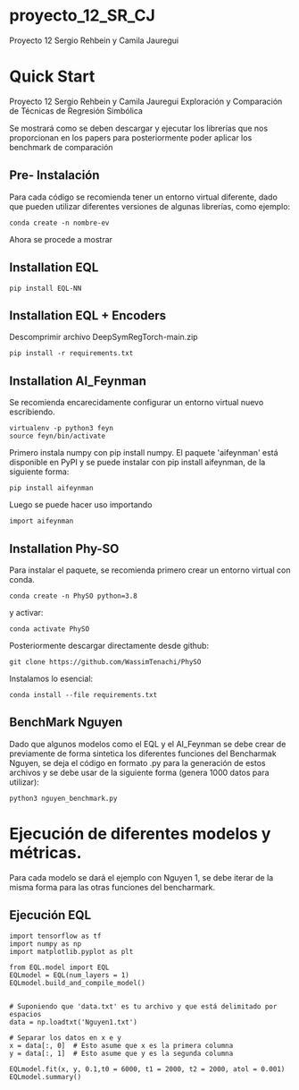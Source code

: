 # proyecto_12_SR_CJ
Proyecto 12 Sergio Rehbein y Camila Jauregui


# Quick Start
Proyecto 12 Sergio Rehbein y Camila Jauregui 
Exploración y Comparación de Técnicas de Regresión Simbólica

Se mostrará como se deben descargar y ejecutar los librerías que nos proporcionan en los papers para posteriormente poder aplicar los benchmark de comparación

## Pre- Instalación

Para cada código se recomienda tener un entorno virtual diferente, dado que pueden utilizar diferentes versiones de algunas librerías, como ejemplo:

    conda create -n nombre-ev


Ahora se procede a mostrar
## Installation EQL

    pip install EQL-NN

## Installation EQL + Encoders

Descomprimir archivo DeepSymRegTorch-main.zip

    pip install -r requirements.txt

## Installation AI_Feynman

Se recomienda encarecidamente configurar un entorno virtual nuevo escribiendo.

    virtualenv -p python3 feyn
    source feyn/bin/activate
    
Primero instala numpy con pip install numpy.
El paquete 'aifeynman' está disponible en PyPI y se puede instalar con pip install aifeynman, de la siguiente forma:

    pip install aifeynman

Luego se puede hacer uso importando

    import aifeynman


## Installation Phy-SO

Para instalar el paquete, se recomienda primero crear un entorno virtual con conda.

    conda create -n PhySO python=3.8

y activar:

    conda activate PhySO

Posteriormente descargar directamente desde github:

    git clone https://github.com/WassimTenachi/PhySO

Instalamos lo esencial:

    conda install --file requirements.txt

## BenchMark Nguyen

Dado que algunos modelos como el EQL y el AI_Feynman se debe crear de previamente de forma sintetica los diferentes funciones del Bencharmak Nguyen, se deja el código en formato .py para la generación de estos archivos y se debe usar de la siguiente forma (genera 1000 datos para utilizar):

    python3 nguyen_benchmark.py

# Ejecución de diferentes modelos y métricas.

Para cada modelo se dará el ejemplo con Nguyen 1, se debe iterar de la misma forma para las otras funciones del bencharmark.

## Ejecución EQL

    import tensorflow as tf
    import numpy as np
    import matplotlib.pyplot as plt
    
    from EQL.model import EQL
    EQLmodel = EQL(num_layers = 1)
    EQLmodel.build_and_compile_model()
    
    
    # Suponiendo que 'data.txt' es tu archivo y que está delimitado por espacios
    data = np.loadtxt('Nguyen1.txt')
    
    # Separar los datos en x e y
    x = data[:, 0]  # Esto asume que x es la primera columna
    y = data[:, 1]  # Esto asume que y es la segunda columna
    
    EQLmodel.fit(x, y, 0.1,t0 = 6000, t1 = 2000, t2 = 2000, atol = 0.001)
    EQLmodel.summary()

